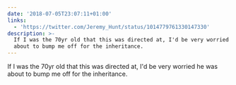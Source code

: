 ```yaml
---
date: '2018-07-05T23:07:11+01:00'
links:
  - 'https://twitter.com/Jeremy_Hunt/status/1014779761330147330'
description: >-
  If I was the 70yr old that this was directed at, I'd be very worried he was
  about to bump me off for the inheritance.
---
```

If I was the 70yr old that this was directed at, I'd be very worried he was about to bump me off for the inheritance. 
